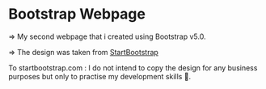# Bootstrap Webpage

=> My second webpage that i created using Bootstrap v5.0.

=> The design was taken from [StartBootstrap](https://startbootstrap.com/theme/one-page-wonder)

To startbootstrap.com : I do not intend to copy the design for any business purposes but only to practise my development skills 🙂.
